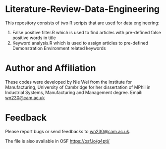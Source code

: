 # Literature-Review-Data-Engineering

This repository consists of two R scripts that are used for data engineering:

1. False positive filter.R which is used to find articles with pre-defined false positive words in title
2. Keyword analysis.R which is used to assign articles to pre-defined Demonstration Environment related keywords 

# Author and Affiliation
These codes were developed by Nie Wei from the Institute for Manufacturing, University of Cambridge for her dissertation of MPhil in Industrial Systems, Manufacturing and Management degree. Email: wn230@cam.ac.uk

# Feedback
Please report bugs or send feedbacks to wn230@cam.ac.uk.

The file is also available in OSF https://osf.io/g4ptj/
